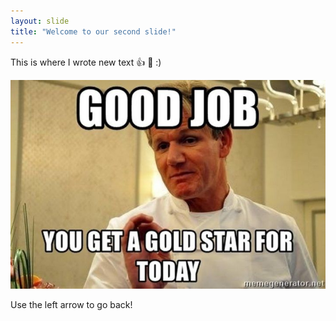 ```yaml
---
layout: slide
title: "Welcome to our second slide!"
---
```

This is where I wrote new text :+1: :metal: :) 

![good_job](goodjob.jpg)

Use the left arrow to go back!
